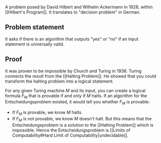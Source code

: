 A problem posed by David Hilbert and Wilhelm Ackermann in 1928, within [[Hilbert's Program]]. It translates to "decision problem" in German.
## Problem statement
It asks if there is an algorithm that outputs "yes" or "no" if an input statement is universally valid. 
## Proof
It was proven to be impossible by Church and Turing in 1936. Turing connects the result from the [[Halting Problem]]. He showed that you could transform the halting problem into a logical statement.

For any given Turing machine $M$ and its input, you can create a logical formula $F_{M}$ that is provable if and only if $M$ halts. If an algorithm for the Entscheidungsproblem existed, it would tell you whether $F_{M}$ is provable:
- If $F_{M}$ is provable, we know $M$ halts. 
- If $F_{M}$ is not provable, we know $M$ doesn't halt.
But this means that the Entscheidungsproblem is a solution to the [[Halting Problem]] which is impossible. Hence the Entscheidungsproblem is [[Limits of Computability#Hard Limit of Computability|undecidable]].